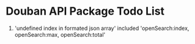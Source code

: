 # Douban API Package Todo List

1. 'undefined index in formated json array' included 'openSearch:index, openSearch:max, openSearch:total'